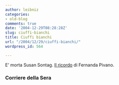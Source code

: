 ```yaml
---
author: leibniz
categories:
- old-blog
comments: true
date: '2004-12-29T08:28:28Z'
slug: ciuffi-bianchi
title: Ciuffi bianchi
url: "/2004/12/29/ciuffi-bianchi/"
wordpress_id: 564

---
```

E' morta Susan Sontag. [Il ricordo](http://www.corriere.it/edicola/index.jsp?path=COMMENTI&doc=MORTA) di Fernanda Pivano.




### Corriere della Sera

